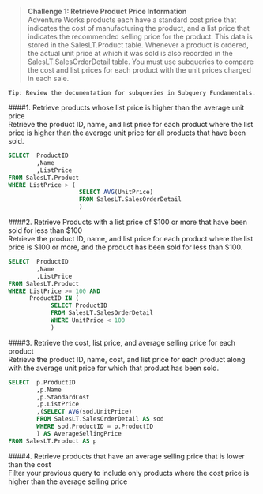 > **Challenge 1: Retrieve Product Price Information**   
Adventure Works products each have a standard cost price that indicates the cost of manufacturing the
product, and a list price that indicates the recommended selling price for the product. This data is stored
in the SalesLT.Product table. Whenever a product is ordered, the actual unit price at which it was sold is
also recorded in the SalesLT.SalesOrderDetail table. You must use subqueries to compare the cost and
list prices for each product with the unit prices charged in each sale.   

```
Tip: Review the documentation for subqueries in Subquery Fundamentals.
```
####1. Retrieve products whose list price is higher than the average unit price   
Retrieve the product ID, name, and list price for each product where the list price is higher than the
average unit price for all products that have been sold.
```sql
SELECT	ProductID
		,Name
		,ListPrice
FROM SalesLT.Product
WHERE ListPrice > (
					SELECT AVG(UnitPrice)
					FROM SalesLT.SalesOrderDetail
					)
```
####2. Retrieve Products with a list price of $100 or more that have been sold for less than $100   
Retrieve the product ID, name, and list price for each product where the list price is $100 or more, and
the product has been sold for less than $100.
```sql
SELECT	ProductID
		,Name
		,ListPrice
FROM SalesLT.Product
WHERE ListPrice >= 100 AND
      ProductID IN (
			SELECT ProductID
			FROM SalesLT.SalesOrderDetail
			WHERE UnitPrice < 100
			)
```
####3. Retrieve the cost, list price, and average selling price for each product   
Retrieve the product ID, name, cost, and list price for each product along with the average unit price for
which that product has been sold.
```sql
SELECT	p.ProductID
		,p.Name
		,p.StandardCost
		,p.ListPrice
		,(SELECT AVG(sod.UnitPrice)
		FROM SalesLT.SalesOrderDetail AS sod
		WHERE sod.ProductID = p.ProductID		
		) AS AverageSellingPrice
FROM SalesLT.Product AS p
```
####4. Retrieve products that have an average selling price that is lower than the cost   
Filter your previous query to include only products where the cost price is higher than the average
selling price
```sql

```
